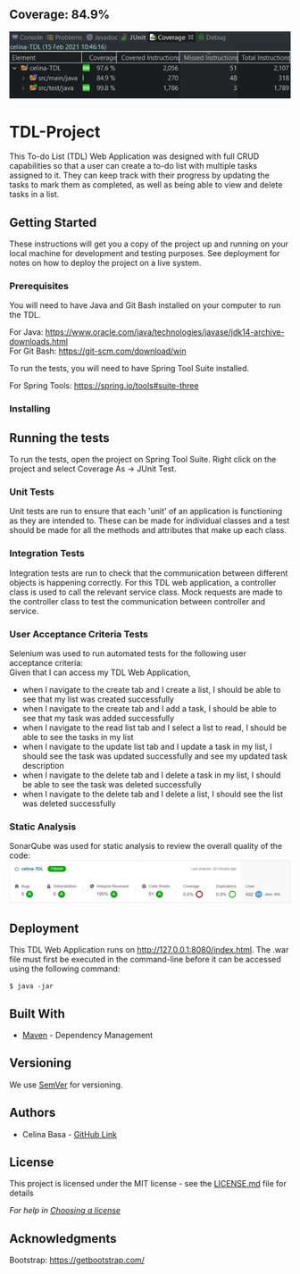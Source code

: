## Coverage: 84.9%  
![Coverage screenshot](https://github.com/CelinaQA/TDL-Project/blob/featureWebsite/Documentation/Coverage.png)

# TDL-Project
This To-do List (TDL) Web Application was designed with full CRUD capabilities so that a user can create a to-do list with multiple tasks assigned to it.  They can keep track with their progress by updating the tasks to mark them as completed, as well as being able to view and delete tasks in a list.

## Getting Started

These instructions will get you a copy of the project up and running on your local machine for development and testing purposes. See deployment for notes on how to deploy the project on a live system.

### Prerequisites
You will need to have Java and Git Bash installed on your computer to run the TDL.  
  
For Java: https://www.oracle.com/java/technologies/javase/jdk14-archive-downloads.html  
For Git Bash: https://git-scm.com/download/win 

To run the tests, you will need to have Spring Tool Suite installed.  

For Spring Tools: https://spring.io/tools#suite-three

### Installing

## Running the tests

To run the tests, open the project on Spring Tool Suite.  Right click on the project and select Coverage As -> JUnit Test.

### Unit Tests 
Unit tests are run to ensure that each 'unit' of an application is functioning as they are intended to.  These can be made for individual classes and a test should be made for all the methods and attributes that make up each class.  

### Integration Tests 
Integration tests are run to check that the communication between different objects is happening correctly.  For this TDL web application, a controller class is used to call the relevant service class.  Mock requests are made to the controller class to test the communication between controller and service.

### User Acceptance Criteria Tests
Selenium was used to run automated tests for the following user acceptance criteria:  
Given that I can access my TDL Web Application,  
* when I navigate to the create tab and I create a list, I should be able to see that my list was created successfully 
* when I navigate to the create tab and I add a task, I should be able to see that my task was added successfully 
* when I navigate to the read list tab and I select a list to read, I should be able to see the tasks in my list 
* when I navigate to the update list tab and I update a task in my list, I should see the task was updated successfully and see my updated task description 
* when I navigate to the delete tab and I delete a task in my list, I should be able to see the task was deleted successfully 
* when I navigate to the delete tab and I delete a list, I should see the list was deleted successfully 

### Static Analysis
SonarQube was used for static analysis to review the overall quality of the code:
![Coverage screenshot](https://github.com/CelinaQA/TDL-Project/blob/featureWebsite/Documentation/SonarQube-screenshot.png)

## Deployment
This TDL Web Application runs on http://127.0.0.1:8080/index.html.  The .war file must first be executed in the command-line before it can be accessed using the following command: 
```
$ java -jar 
```

## Built With

* [Maven](https://maven.apache.org/) - Dependency Management

## Versioning

We use [SemVer](http://semver.org/) for versioning.

## Authors
* Celina Basa - [GitHub Link](https://github.com/CelinaQA)

## License

This project is licensed under the MIT license - see the [LICENSE.md](LICENSE.md) file for details 

*For help in [Choosing a license](https://choosealicense.com/)*

## Acknowledgments
Bootstrap: https://getbootstrap.com/

